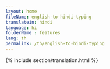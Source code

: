 ```yaml
--- 
layout: home 
fileName: english-to-hindi-typing
translatein: hindi
language: hi
folderName : features
lang: th
permalink: /th/english-to-hindi-typing
---
```

{% include section/translation.html %}